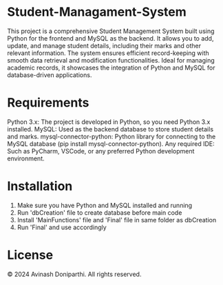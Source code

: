 # Student-Managament-System
This project is a comprehensive Student Management System built using Python for the frontend and MySQL as the backend. It allows you to add, update, and manage student details, including their marks and other relevant information. The system ensures efficient record-keeping with smooth data retrieval and modification functionalities. Ideal for managing academic records, it showcases the integration of Python and MySQL for database-driven applications.

# Requirements 
Python 3.x: The project is developed in Python, so you need Python 3.x installed.
MySQL: Used as the backend database to store student details and marks.
mysql-connector-python: Python library for connecting to the MySQL database (pip install mysql-connector-python).
Any required IDE: Such as PyCharm, VSCode, or any preferred Python development environment.

# Installation
1) Make sure you have Python and MySQL installed and running
2) Run 'dbCreation' file to create database before main code
3) Install 'MainFunctions' file and 'Final' file in same folder as dbCreation
4) Run 'Final' and use accordingly

# License
© 2024 Avinash Doniparthi. All rights reserved.
